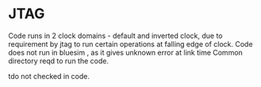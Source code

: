 # JTAG

Code runs in 2 clock domains - default and inverted clock, due to requirement by jtag to run certain operations at falling edge of clock.
Code does not run in bluesim , as it gives unknown error at link time
Common directory reqd to run the code.

tdo not checked in code.
